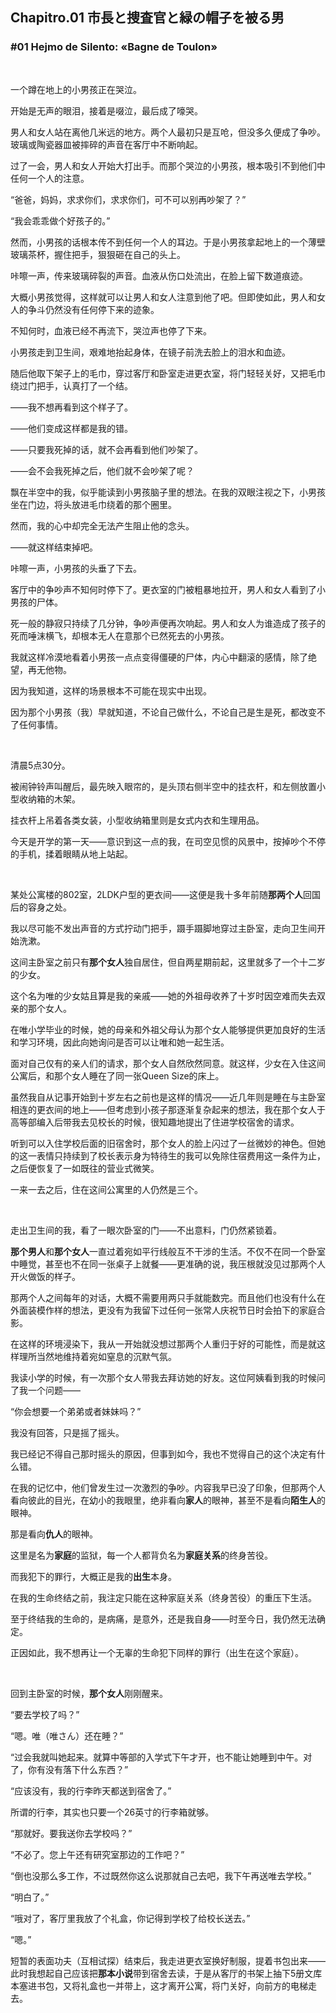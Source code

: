 ## Chapitro.01 市長と捜査官と緑の帽子を被る男

### #01 Hejmo de Silento: «Bagne de Toulon»

&emsp;

一个蹲在地上的小男孩正在哭泣。

开始是无声的眼泪，接着是啜泣，最后成了嚎哭。

男人和女人站在离他几米远的地方。两个人最初只是互呛，但没多久便成了争吵。玻璃或陶瓷器皿被摔碎的声音在客厅中不断响起。

过了一会，男人和女人开始大打出手。而那个哭泣的小男孩，根本吸引不到他们中任何一个人的注意。

“爸爸，妈妈，求求你们，求求你们，可不可以别再吵架了？”

“我会乖乖做个好孩子的。”

然而，小男孩的话根本传不到任何一个人的耳边。于是小男孩拿起地上的一个薄壁玻璃茶杯，握住把手，狠狠砸在自己的头上。

咔嚓一声，传来玻璃碎裂的声音。血液从伤口处流出，在脸上留下数道痕迹。

大概小男孩觉得，这样就可以让男人和女人注意到他了吧。但即使如此，男人和女人的争斗仍然没有任何停下来的迹象。

不知何时，血液已经不再流下，哭泣声也停了下来。

小男孩走到卫生间，艰难地抬起身体，在镜子前洗去脸上的泪水和血迹。

随后他取下架子上的毛巾，穿过客厅和卧室走进更衣室，将门轻轻关好，又把毛巾绕过门把手，认真打了一个结。

——我不想再看到这个样子了。

——他们变成这样都是我的错。

——只要我死掉的话，就不会再看到他们吵架了。

——会不会我死掉之后，他们就不会吵架了呢？

飘在半空中的我，似乎能读到小男孩脑子里的想法。在我的双眼注视之下，小男孩坐在门边，将头放进毛巾绕着的那个圈里。

然而，我的心中却完全无法产生阻止他的念头。

——就这样结束掉吧。

咔嚓一声，小男孩的头垂了下去。

客厅中的争吵声不知何时停下了。更衣室的门被粗暴地拉开，男人和女人看到了小男孩的尸体。

死一般的静寂只持续了几分钟，争吵声便再次响起。男人和女人为谁造成了孩子的死而唾沫横飞，却根本无人在意那个已然死去的小男孩。

我就这样冷漠地看着小男孩一点点变得僵硬的尸体，内心中翻滚的感情，除了绝望，再无他物。

因为我知道，这样的场景根本不可能在现实中出现。

因为那个小男孩（我）早就知道，不论自己做什么，不论自己是生是死，都改变不了任何事情。

&emsp;

清晨5点30分。

被闹钟铃声叫醒后，最先映入眼帘的，是头顶右侧半空中的挂衣杆，和左侧放置小型收纳箱的木架。

挂衣杆上吊着各类女装，小型收纳箱里则是女式内衣和生理用品。

今天是开学的第一天——意识到这一点的我，在司空见惯的风景中，按掉吵个不停的手机，揉着眼睛从地上站起。

&emsp;

某处公寓楼的802室，2LDK户型的更衣间——这便是我十多年前随**那两个人**回国后的容身之处。

我以尽可能不发出声音的方式拧动门把手，蹑手蹑脚地穿过主卧室，走向卫生间开始洗漱。

这间主卧室之前只有**那个女人**独自居住，但自两星期前起，这里就多了一个十二岁的少女。

这个名为唯的少女姑且算是我的亲戚——她的外祖母收养了十岁时因空难而失去双亲的那个女人。

在唯小学毕业的时候，她的母亲和外祖父母认为那个女人能够提供更加良好的生活和学习环境，因此向她询问是否可以让唯和她一起生活。

面对自己仅有的亲人们的请求，那个女人自然欣然同意。就这样，少女在入住这间公寓后，和那个女人睡在了同一张Queen Size的床上。

虽然我自从记事开始到十岁左右之前也是这样的情况——近几年则是睡在与主卧室相连的更衣间的地上——但考虑到小孩子那逐渐复杂起来的想法，我在那个女人于高等部编入后带我去见校长的时候，很知趣地提出了住进学校宿舍的请求。

听到可以入住学校后面的旧宿舍时，那个女人的脸上闪过了一丝微妙的神色。但她的这一表情只持续到了校长表示身为特待生的我可以免除住宿费用这一条件为止，之后便恢复了一如既往的营业式微笑。

一来一去之后，住在这间公寓里的人仍然是三个。

&emsp;

走出卫生间的我，看了一眼次卧室的门——不出意料，门仍然紧锁着。

**那个男人**和**那个女人**一直过着宛如平行线般互不干涉的生活。不仅不在同一个卧室中睡觉，甚至也不在同一张桌子上就餐——更准确的说，我压根就没见过那两个人开火做饭的样子。

那两个人之间每年的对话，大概不需要用两只手就能数完。而且他们也没有什么在外面装模作样的想法，更没有为我留下过任何一张常人庆祝节日时会拍下的家庭合影。

在这样的环境浸染下，我从一开始就没想过那两个人重归于好的可能性，而是就这样理所当然地维持着宛如窒息的沉默气氛。

我读小学的时候，有一次那个女人带我去拜访她的好友。这位阿姨看到我的时候问了我一个问题——

“你会想要一个弟弟或者妹妹吗？”

我没有回答，只是摇了摇头。

我已经记不得自己那时摇头的原因，但事到如今，我也不觉得自己的这个决定有什么错。

在我的记忆中，他们曾发生过一次激烈的争吵。内容我早已没了印象，但那两个人看向彼此的目光，在幼小的我眼里，绝非看向**家人**的眼神，甚至不是看向**陌生人**的眼神。

那是看向**仇人**的眼神。

这里是名为**家庭**的监狱，每一个人都背负名为**家庭关系**的终身苦役。

而我犯下的罪行，大概正是我的**出生**本身。

在我的生命终结之前，我注定只能在这种家庭关系（终身苦役）的重压下生活。

至于终结我的生命的，是病痛，是意外，还是我自身——时至今日，我仍然无法确定。

正因如此，我不想再让一个无辜的生命犯下同样的罪行（出生在这个家庭）。

&emsp;

回到主卧室的时候，**那个女人**刚刚醒来。

“要去学校了吗？”

“嗯。唯（唯さん）还在睡？”

“过会我就叫她起来。就算中等部的入学式下午才开，也不能让她睡到中午。对了，你有没有落下什么东西？”

“应该没有，我的行李昨天都送到宿舍了。”

所谓的行李，其实也只要一个26英寸的行李箱就够。

“那就好。要我送你去学校吗？”

“不必了。您上午还有研究室那边的工作吧？”

“倒也没那么多工作，不过既然你这么说那就自己去吧，我下午再送唯去学校。”

“明白了。”

“哦对了，客厅里我放了个礼盒，你记得到学校了给校长送去。”

“嗯。”

短暂的表面功夫（互相试探）结束后，我走进更衣室换好制服，提着书包出来——此时我想起自己应该把**那本小说**带到宿舍去读，于是从客厅的书架上抽下5册文库本塞进书包，又将礼盒也一并带上，这才离开公寓，将门关好，向前方的电梯走去。

